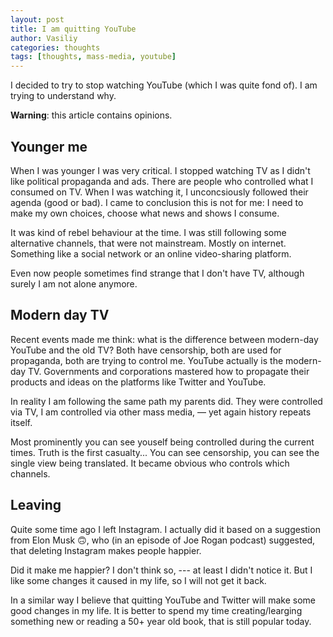 ```yaml
---
layout: post
title: I am quitting YouTube
author: Vasiliy
categories: thoughts
tags: [thoughts, mass-media, youtube]
---
```


I decided to try to stop watching YouTube (which I was quite fond of). I am trying to understand why.

**Warning**: this article contains opinions.

## Younger me

When I was younger I was very critical. I stopped watching TV as I didn't like political propaganda and ads. There are people who controlled what I consumed on TV. When I was watching it, I unconcsiously followed their agenda (good or bad). I came to conclusion this is not for me: I need to make my own choices, choose what news and shows I consume.

It was kind of rebel behaviour at the time. I was still following some alternative channels, that were not mainstream. Mostly on internet. Something like a social network or an online video-sharing platform.

Even now people sometimes find strange that I don't have TV, although surely I am not alone anymore.

## Modern day TV

Recent events made me think: what is the difference between modern-day YouTube and the old TV? Both have censorship, both are used for propaganda, both are trying to control me. YouTube actually is the modern-day TV. Governments and corporations mastered how to propagate their products and ideas on the platforms like Twitter and YouTube.

In reality I am following the same path my parents did. They were controlled via TV, I am controlled via other mass media, — yet again history repeats itself.

Most prominently you can see youself being controlled during the current times. Truth is the first casualty... You can see censorship, you can see the single view being translated. It became obvious who controls which channels.

## Leaving

Quite some time ago I left Instagram. I actually did it based on a suggestion from Elon Musk 🙃, who (in an episode of Joe Rogan podcast) suggested, that deleting Instagram makes people happier.

Did it make me happier? I don't think so, --- at least I didn't notice it. But I like some changes it caused in my life, so I will not get it back.

In a similar way I believe that quitting YouTube and Twitter will make some good changes in my life. It is better to spend my time creating/learging something new or reading a 50+ year old book, that is still popular today.